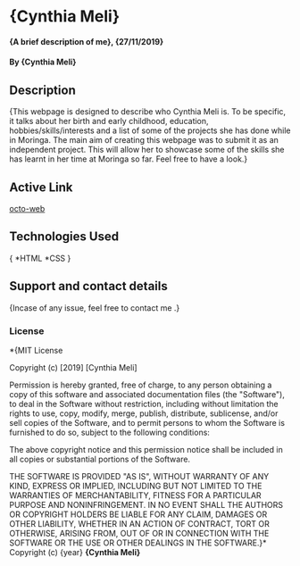 # {Cynthia Meli}
#### {A brief description of me}, {27/11/2019}
#### By **{Cynthia Meli}**
## Description
{This webpage is designed to describe who Cynthia Meli is. To be specific, it talks about her birth and early childhood, education, hobbies/skills/interests and a list of some of the projects she has done while in Moringa. The main aim of creating this webpage was to submit it as an independent project. This will allow her to showcase some of the skills she has learnt in her time at Moringa so far. Feel free to have a look.}

## Active Link
[octo-web](Meli70.github.io/octo-web/)

## Technologies Used
{
  *HTML
  *CSS
}
## Support and contact details
{Incase of any issue, feel free to contact me .}
### License
*{MIT License

Copyright (c) [2019] [Cynthia Meli]

Permission is hereby granted, free of charge, to any person obtaining a copy
of this software and associated documentation files (the "Software"), to deal
in the Software without restriction, including without limitation the rights
to use, copy, modify, merge, publish, distribute, sublicense, and/or sell
copies of the Software, and to permit persons to whom the Software is
furnished to do so, subject to the following conditions:

The above copyright notice and this permission notice shall be included in all
copies or substantial portions of the Software.

THE SOFTWARE IS PROVIDED "AS IS", WITHOUT WARRANTY OF ANY KIND, EXPRESS OR
IMPLIED, INCLUDING BUT NOT LIMITED TO THE WARRANTIES OF MERCHANTABILITY,
FITNESS FOR A PARTICULAR PURPOSE AND NONINFRINGEMENT. IN NO EVENT SHALL THE
AUTHORS OR COPYRIGHT HOLDERS BE LIABLE FOR ANY CLAIM, DAMAGES OR OTHER
LIABILITY, WHETHER IN AN ACTION OF CONTRACT, TORT OR OTHERWISE, ARISING FROM,
OUT OF OR IN CONNECTION WITH THE SOFTWARE OR THE USE OR OTHER DEALINGS IN THE
SOFTWARE.}*
Copyright (c) {year} **{Cynthia Meli}**
  
